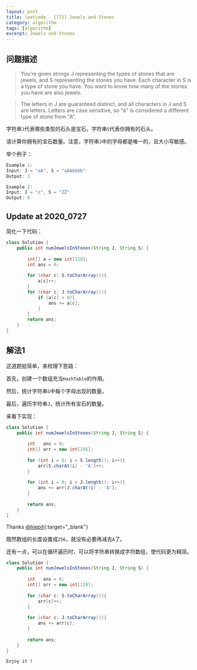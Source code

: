 ```yaml
---
layout: post
title: leetcode - [771] Jewels and Stones
category: algorithm
tags: [algorithm]
excerpt: Jewels and Stones
---
```


## 问题描述  

> You're given strings J representing the types of stones that are jewels, and S representing the stones you have.  Each character in S is a type of stone you have.  You want to know how many of the stones you have are also jewels.  

> The letters in J are guaranteed distinct, and all characters in J and S are letters. Letters are case sensitive, so "a" is considered a different type of stone from "A".  

字符串`J`代表哪些类型的石头是宝石，字符串`S`代表你拥有的石头。  

请计算你拥有的宝石数量。注意，字符串`J`中的字母都是唯一的，且大小写敏感。  

举个例子：  

``` java
Example 1:
Input: J = "aA", S = "aAAbbbb"
Output: 3

Example 2:
Input: J = "z", S = "ZZ"
Output: 0
```


## Update at 2020_0727  

简化一下代码：  


``` java
class Solution {
    public int numJewelsInStones(String J, String S) {
        
        int[] a = new int[128];
        int ans = 0;
        
        for (char c: S.toCharArray()){
            a[c]++;
        }
        for (char c: J.toCharArray()){
            if (a[c] > 0){
                ans += a[c];
            }
        }
        return ans;
    }
}
```

## 解法1  

这道题挺简单，来梳理下思路：  


首先，创建一个数组充当`HashTable`的作用。  

然后，统计字符串`S`中每个字母出现的数量。  

最后，遍历字符串`J`，统计所有宝石的数量。  

来看下实现：  


``` java
class Solution {
    public int numJewelsInStones(String J, String S) {
        
        int   ans = 0;
        int[] arr = new int[256];
        
        for (int i = 0; i < S.length(); i++){
            arr[S.charAt(i) - 'A']++;
        }
        
        for (int i = 0; i < J.length(); i++){
            ans += arr[J.charAt(i) - 'A'];
        }
        
        return ans;
    }
}
```

Thanks [@hiepit](https://leetcode.com/problems/jewels-and-stones/discuss/607855/Java-Count-Clean-code-O(j%2Bs)){:target="_blank"}  

既然数组的长度设置成`256`，就没有必要再减去`A`了。  

还有一点，可以在循环遍历时，可以将字符串转换成字符数组，使代码更为精简。  


``` java
class Solution {
    public int numJewelsInStones(String J, String S) {
        
        int   ans = 0;
        int[] arr = new int[128];
        
        for (char c: S.toCharArray()){
            arr[c]++;
        }
        
        for (char c: J.toCharArray()){
            ans += arr[c];
        }
        
        return ans;
    }
}
```

`Enjoy it ! `
